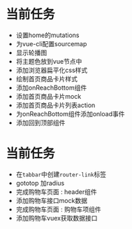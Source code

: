 # 当前任务
- 设置home的mutations
- 为vue-cli配置sourcemap
- 显示轮播图
- 将主题色放到vue节点中
- 添加浏览器扁平化css样式
- 绘制首页商品卡片样式
- 添加onReachBottom组件
- 添加首页商品卡片mock 
- 添加首页商品卡片列表action
- 为onReachBottom组件添加onload事件
- 添加回到顶部组件

# 当前任务
- 在`tabbar`中创建`router-link`标签
- gototop 加radius
- 完成购物车页面 : header组件
- 添加购物车接口mock数据
- 完成购物车页面 : 购物车项组件
- 添加购物车vuex获取数据接口